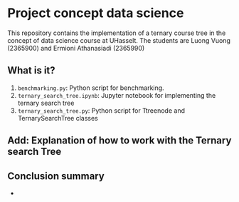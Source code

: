 # Project concept data science

This repository contains the implementation of a ternary course tree in the concept of data science course at UHasselt. 
The students are Luong Vuong (2365900) and Ermioni Athanasiadi (2365990)

## What is it?

1. `benchmarking.py`: Python script for benchmarking.
1. `ternary_search_tree.ipynb`: Jupyter notebook for implementing the ternary search tree
1. `ternary_search_tree.py`: Python script for Ttreenode and TernarySearchTree classes

## Add: Explanation of how to work with the Ternary search Tree

## Conclusion summary
- 

